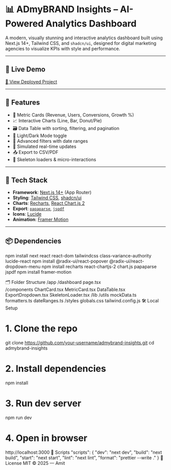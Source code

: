 # 📊 ADmyBRAND Insights – AI-Powered Analytics Dashboard

A modern, visually stunning and interactive analytics dashboard built using Next.js 14+, Tailwind CSS, and `shadcn/ui`, designed for digital marketing agencies to visualize KPIs with style and performance.

---

## 🚀 Live Demo

[🔗 View Deployed Project](https://analytics-git-main-amit09as-projects.vercel.app)

---

## 🎯 Features

- 🔢 Metric Cards (Revenue, Users, Conversions, Growth %)
- 📈 Interactive Charts (Line, Bar, Donut/Pie)
- 🗃️ Data Table with sorting, filtering, and pagination
- 🌙 Light/Dark Mode toggle
- 📅 Advanced filters with date ranges
- 🔁 Simulated real-time updates
- 📤 Export to CSV/PDF
- 🧊 Skeleton loaders & micro-interactions

---

## 🧰 Tech Stack

- **Framework**: [Next.js 14+](https://nextjs.org/docs) (App Router)
- **Styling**: [Tailwind CSS](https://tailwindcss.com), [shadcn/ui](https://ui.shadcn.com)
- **Charts**: [Recharts](https://recharts.org), [React Chart.js 2](https://react-chartjs-2.js.org)
- **Export**: [`papaparse`](https://www.papaparse.com/), [`jspdf`](https://github.com/parallax/jsPDF)
- **Icons**: [Lucide](https://lucide.dev)
- **Animation**: [Framer Motion](https://www.framer.com/motion/)

---

## 📦 Dependencies

npm install next react react-dom tailwindcss class-variance-authority lucide-react
npm install @radix-ui/react-popover @radix-ui/react-dropdown-menu
npm install recharts react-chartjs-2 chart.js papaparse jspdf
npm install framer-motion

🗂 Folder Structure
/app
  /dashboard
    page.tsx           
    /components
      ChartCard.tsx
      MetricCard.tsx
      DataTable.tsx
      ExportDropdown.tsx
      SkeletonLoader.tsx
/lib
  /utils
    mockData.ts        
    formatters.ts
    dateRanges.ts
/styles
  globals.css
  tailwind.config.js
🛠️ Local Setup

# 1. Clone the repo
git clone https://github.com/your-username/admybrand-insights.git
cd admybrand-insights

# 2. Install dependencies
npm install

# 3. Run dev server
npm run dev

# 4. Open in browser
http://localhost:3000
📁 Scripts
"scripts": {
  "dev": "next dev",
  "build": "next build",
  "start": "next start",
  "lint": "next lint",
  "format": "prettier --write ."
}
📄 License
MIT © 2025 — Amit 
